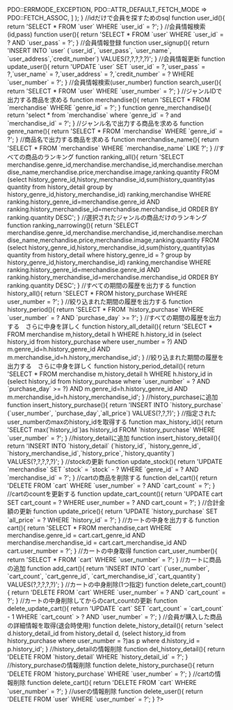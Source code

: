 <?php
//データベースへログイン
function data_base(){
    return new PDO(
        'mysql:host=mysql153.phy.lolipop.lan;
        dbname=LAA1291139-company;charset=utf8',
        'LAA1291139',
        'company',
        [
            PDO::ATTR_ERRMODE => PDO::ERRMODE_EXCEPTION,
            PDO::ATTR_DEFAULT_FETCH_MODE => PDO::FETCH_ASSOC,
        ]
    );
}
//idだけで会員を探すためのsql
function user_id(){
    return 'SELECT * FROM `user` WHERE `user_id` = ?';
}
//会員情報検索(id,pass)
function user(){
    return 'SELECT * FROM `user` WHERE `user_id` = ? AND `user_pass` = ?';
}
//会員情報登録
function user_signup(){
    return 'INSERT INTO `user`
            (`user_id`, `user_pass`, `user_name`, `user_address`,`credit_number`)
            VALUES(?,?,?,?,?)';
}

//会員情報更新
function update_user(){
    return 'UPDATE `user` SET `user_id` = ?,`user_pass` = ?,`user_name` = ?,`user_address` = ?,`credit_number` = ?
            WHERE `user_number` = ?';
}
//会員情報検索(user_number)
function search_user(){
    return 'SELECT * FROM `user` WHERE `user_number` = ?';
}
//ジャンルIDで出力する商品を求める
function merchandise(){
    return 'SELECT * FROM `merchandise` WHERE `genre_id` = ?';
}
function genre_merchandise(){
    return 'select * from `merchandise` where `genre_id` = ? and `merchandise_id` = ?';
}
//ジャンル名で出力する商品を求める
function genre_name(){
    return 'SELECT * FROM `merchandise` WHERE `genre_id` = ?';
}
//商品名で出力する商品を求める
function merchandise_name(){
    return 'SELECT * FROM `merchandise` WHERE `merchandise_name` LIKE ?';
}
//すべての商品のランキング
function ranking_all(){
    return 'SELECT merchandise.genre_id,merchandise.merchandise_id,merchandise.merchandise_name,merchandise.price,merchandise.image,ranking.quantity
            FROM (select history_genre_id,history_merchandise_id,sum(history_quantity)as quantity 
                  from history_detail 
                  group by history_genre_id,history_merchandise_id) ranking,merchandise
            WHERE ranking.history_genre_id=merchandise.genre_id AND ranking.history_merchandise_id=merchandise.merchandise_id
            ORDER BY ranking.quantity DESC';
}
//選択されたジャンルの商品だけのランキング
function ranking_narrowing(){
    return 'SELECT merchandise.genre_id,merchandise.merchandise_id,merchandise.merchandise_name,merchandise.price,merchandise.image,ranking.quantity
            FROM (select history_genre_id,history_merchandise_id,sum(history_quantity)as quantity 
                  from history_detail 
                  where history_genre_id = ?
                  group by history_genre_id,history_merchandise_id) ranking,merchandise
            WHERE ranking.history_genre_id=merchandise.genre_id AND ranking.history_merchandise_id=merchandise.merchandise_id
            ORDER BY ranking.quantity DESC';
}

//すべての期間の履歴を出力する
function history_all(){
    return 'SELECT * FROM history_purchase WHERE user_number = ?';
}
//絞り込まれた期間の履歴を出力する
function history_period(){
    return 'SELECT * FROM `history_purchase` WHERE `user_number` = ? AND `purchase_day` >= ?';
}
//すべての期間の履歴を出力する　さらに中身を詳しく
function history_all_detail(){
    return 'SELECT * FROM merchandise m,history_detail h WHERE h.history_id in (select history_id from history_purchase where user_number = ?)
                         AND m.genre_id=h.history_genre_id AND m.merchandise_id=h.history_merchandise_id';
}
//絞り込まれた期間の履歴を出力する　さらに中身を詳しく
function history_period_detail(){
    return 'SELECT * FROM merchandise m,history_detail h WHERE h.history_id in (select history_id from history_purchase where `user_number` = ? AND `purchase_day` >= ?)
                         AND m.genre_id=h.history_genre_id AND m.merchandise_id=h.history_merchandise_id';
}

//history_purchaseに追加
function insert_history_purchase(){
    return 'INSERT INTO `history_purchase`
            (`user_number`, `purchase_day`,`all_price`)
            VALUES(?,?,?)';
}

//指定されたuser_numberのmaxのhistory_idを取得する
function max_history_id(){
    return 'SELECT max(`history_id`)as history_id FROM `history_purchase` WHERE `user_number` = ?';
}

//history_detailに追加
function insert_history_detail(){
    return 'INSERT INTO `history_detail`
            (`history_id`, `history_genre_id`, `history_merchandise_id`,`history_price`,`history_quantity`)
            VALUES(?,?,?,?,?)';
}

//stockの更新
function update_stock(){
    return 'UPDATE `merchandise` SET `stock` = `stock` - ? WHERE `genre_id` = ? AND `merchandise_id` = ?';
}

//cartの商品を削除する
function del_cart(){
    return 'DELETE FROM `cart` WHERE `user_number` = ? AND `cart_count` = ?';
}

//cartのcountを更新する
function update_cart_count(){
    return 'UPDATE cart SET cart_count = ? WHERE user_number = ? AND cart_count = ?';
}

//合計金額の更新
function update_price(){
    return 'UPDATE `history_purchase` SET `all_price` = ? WHERE `history_id` = ?';
}


//カートの中身を出力する
function cart(){
    return 'SELECT * FROM merchandise,cart WHERE merchandise.genre_id = cart.cart_genre_id
           AND merchandise.merchandise_id = cart.cart_merchandise_id
           AND cart.user_number = ?';
}

//カートの中身取得
function cart_user_number(){
    return 'SELECT * FROM `cart` WHERE `user_number` = ?';
}
//カートに商品の追加
function add_cart(){
    return 'INSERT INTO `cart`
            (`user_number`, `cart_count`, `cart_genre_id`, `cart_merchandise_id`,`cart_quantity`)
            VALUES(?,?,?,?,?)';
}

//カートの中身削除(1つ指定)
function delete_cart_count(){
    return 'DELETE FROM `cart` WHERE `user_number` = ? AND `cart_count` = ?';
}

//カートの中身削除してからのcart_countの更新
function delete_update_cart(){
    return 'UPDATE `cart` SET `cart_count` = `cart_count` - 1 WHERE `cart_count` > ? AND `user_number` = ?';
}

//会員が購入した商品の詳細情報を取得(退会時使用)
function delete_history_detail(){
    return 'select d.history_detail_id from history_detail d,
                                (select history_id from history_purchase where user_number = ?)as p 
            where d.history_id = p.history_id';
}

//history_detailの情報削除
function del_history_detail(){
    return 'DELETE FROM `history_detail` WHERE `history_detail_id` = ?';
}

//history_purchaseの情報削除
function delete_history_purchase(){
    return 'DELETE FROM `history_purchase` WHERE `user_number` = ?';
}

//cartの情報削除
function delete_cart(){
    return 'DELETE FROM `cart` WHERE `user_number` = ?';
}

//userの情報削除
function delete_user(){
    return 'DELETE FROM `user` WHERE `user_number` = ?';
}
?>
